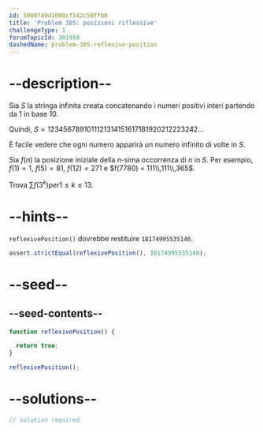 ```yaml
---
id: 5900f49d1000cf542c50ffb0
title: 'Problem 305: posizioni riflessive'
challengeType: 1
forumTopicId: 301959
dashedName: problem-305-reflexive-position
---
```


# --description--

Sia $S$ la stringa infinita creata concatenando i numeri positivi interi partendo da 1 in base 10.

Quindi, $S = 1234567891011121314151617181920212223242\ldots$

È facile vedere che ogni numero apparirà un numero infinito di volte in $S$.

Sia $f(n)$ la posizione iniziale della $n$-sima occorrenza di $n$ in $S$. Per esempio, $f(1) = 1$, $f(5) = 81$, $f(12) = 271$ e $f(7780) = 111\\,111\\,365$.

Trova $\sum f(3^k) per 1 ≤ k ≤ 13$.

# --hints--

`reflexivePosition()` dovrebbe restituire `18174995535140`.

```js
assert.strictEqual(reflexivePosition(), 18174995535140);
```

# --seed--

## --seed-contents--

```js
function reflexivePosition() {

  return true;
}

reflexivePosition();
```

# --solutions--

```js
// solution required
```
